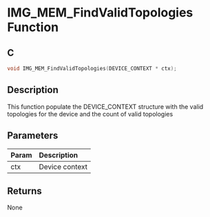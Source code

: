 # IMG_MEM_FindValidTopologies Function

## C

```c
void IMG_MEM_FindValidTopologies(DEVICE_CONTEXT * ctx);
```

## Description

 This function populate the DEVICE_CONTEXT structure with the valid topologies for the
 device and the count of valid topologies

## Parameters

| Param | Description |
|:----- |:----------- |
| ctx | Device context  

## Returns

 None 

